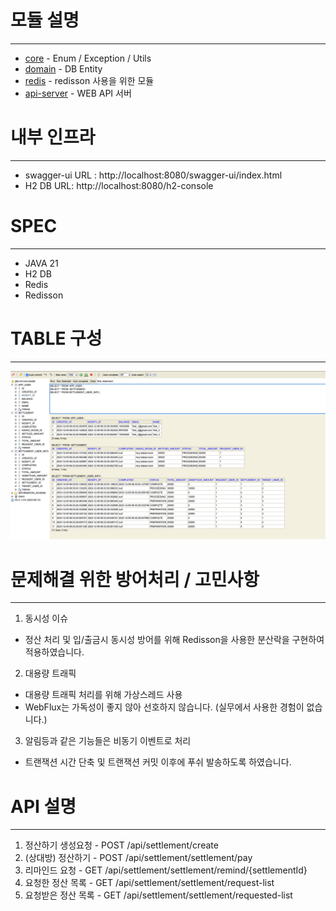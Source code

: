 # 모듈 설명

---
- [core](core) - Enum / Exception / Utils
- [domain](domain) - DB Entity
- [redis](redis) - redisson 사용을 위한 모듈
- [api-server](api-server) - WEB API 서버


# 내부 인프라

---

- swagger-ui URL : http://localhost:8080/swagger-ui/index.html
- H2 DB URL: http://localhost:8080/h2-console


# SPEC

---

- JAVA 21
- H2 DB
- Redis 
- Redisson

# TABLE 구성

---

![table_info.png](img%2Ftable_info.png)



# 문제해결 위한 방어처리 / 고민사항

---
1. 동시성 이슈
- 정산 처리 및 입/출금시 동시성 방어를 위해 Redisson을 사용한 분산락을 구현하여 적용하였습니다.

2. 대용량 트래픽
- 대용량 트래픽 처리를 위해 가상스레드 사용
- WebFlux는 가독성이 좋지 않아 선호하지 않습니다. (실무에서 사용한 경험이 없습니다.)

3. 알림등과 같은 기능들은 비동기 이벤트로 처리
- 트랜잭션 시간 단축 및 트랜잭션 커밋 이후에 푸쉬 발송하도록 하였습니다.

# API 설명
---

1. 정산하기 생성요청 - POST /api/settlement/create
2. (상대방) 정산하기 - POST /api/settlement/settlement/pay
3. 리마인드 요청 - GET /api/settlement/settlement/remind/{settlementId}
4. 요청한 정산 목록  - GET /api/settlement/settlement/request-list
5. 요청받은 정산 목록 - GET /api/settlement/settlement/requested-list

